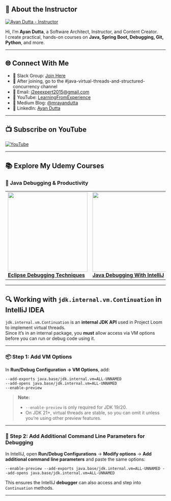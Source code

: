 ## 👤 About the Instructor

[![Ayan Dutta - Instructor](https://img-c.udemycdn.com/user/200_H/5007784_d6b8.jpg)](https://www.udemy.com/user/ayandutta/)

Hi, I’m **Ayan Dutta**, a Software Architect, Instructor, and Content Creator.  
I create practical, hands-on courses on **Java, Spring Boot, Debugging, Git, Python**, and more.

---

## 🌐 Connect With Me

- 💬 Slack Group: [Join Here](https://join.slack.com/t/learningfromexp/shared_invite/zt-1fnksxgd0-_jOdmIq2voEeMtoindhWrA)
- 📢 After joining, go to the #java-virtual-threads-and-structured-concurrency channel
- 📧 Email: j2eeexpert2015@gmail.com
- 🔗 YouTube: [LearningFromExperience](https://www.youtube.com/@learningfromexperience)
- 📝 Medium Blog: [@mrayandutta](https://medium.com/@mrayandutta)
- 💼 LinkedIn: [Ayan Dutta](https://www.linkedin.com/in/ayan-dutta-a41091b/)

---

## 📺 Subscribe on YouTube

[![YouTube](https://img.shields.io/badge/Watch%20on%20YouTube-FF0000?style=for-the-badge&logo=youtube&logoColor=white)](https://www.youtube.com/@learningfromexperience)

---

## 📚 Explore My Udemy Courses

### 🧩 Java Debugging & Productivity

<table>
  <tr>
    <td>
      <a href="https://www.udemy.com/course/eclipse-debugging-techniques-and-tricks">
        <img src="https://img-c.udemycdn.com/course/480x270/417118_3afa_4.jpg" width="250"><br/>
        <b>Eclipse Debugging Techniques</b>
      </a>
    </td>
    <td>
      <a href="https://www.udemy.com/course/java-debugging-with-intellij-idea">
        <img src="https://img-c.udemycdn.com/course/480x270/2608314_47e4.jpg" width="250"><br/>
        <b>Java Debugging With IntelliJ</b>
      </a>
    </td>
    <td>
      <a href="https://www.udemy.com/course/intellij-idea-tips-tricks-boost-your-java-productivity">
        <img src="https://img-c.udemycdn.com/course/480x270/6180669_7726.jpg" width="250"><br/>
        <b>IntelliJ IDEA Tips & Tricks</b>
      </a>
    </td>
  </tr>
</table>

---

## 🔍 Working with `jdk.internal.vm.Continuation` in IntelliJ IDEA

`jdk.internal.vm.Continuation` is an **internal JDK API** used in Project Loom to implement virtual threads.  
Since it’s in an internal package, you **must** allow access via VM options before you can run or debug code using it.

---

### 📦 Step 1: Add VM Options
In **Run/Debug Configuration → VM Options**, add:

```text
--add-exports java.base/jdk.internal.vm=ALL-UNNAMED
--add-opens java.base/jdk.internal.vm=ALL-UNNAMED
--enable-preview
```

> **Note:**
> - `--enable-preview` is only required for JDK 19/20.
> - On JDK 21+, virtual threads are stable, so you can omit it unless you’re using other preview features.

---

### 🐞 Step 2: Add Additional Command Line Parameters for Debugging
In IntelliJ, open **Run/Debug Configurations** → **Modify options** → **Add additional command line parameters** and paste the same options:

```text
--enable-preview --add-exports java.base/jdk.internal.vm=ALL-UNNAMED --add-opens java.base/jdk.internal.vm=ALL-UNNAMED
```

This ensures the IntelliJ **debugger** can also access and step into `Continuation` methods.

---
